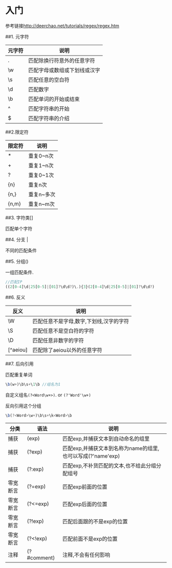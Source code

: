 # 入门

参考链接<http://deerchao.net/tutorials/regex/regex.htm>


##1. 元字符

| 元字符 | 说明                         |
|--------|------------------------------|
| .      | 匹配除换行符意外的任意字符   |
| \w     | 匹配字母或数组或下划线或汉字 |
| \s     | 匹配任意的空白符             |
| \d     | 匹配数字                     |
| \b     | 匹配单词的开始或结束         |
| ^      | 匹配字符串的开始             |
| $      | 匹配字符串的介绍             |


##2.限定符

| 限定符 | 说明       |
|--------|------------|
| *      | 重复0~n次  |
| +      | 重复1~n次  |
| ?      | 重复0~1次  |
| {n}    | 重复n次    |
| {n,}   | 重复n~多次 |
| {n,m}  | 重复n~m次  |

##3. 字符类[]

匹配单个字符

##4. 分支 |

不同的匹配条件

##5. 分组()

一组匹配条件.

```javascript
//匹配IP
((2[0-4]\d|25[0-5]|[01]?\d\d?)\.){3}(2[0-4]\d|25[0-5]|[01]?\d\d?)
```

##6. 反义

| 反义     | 说明                                    |
|----------|-----------------------------------------|
| \\W      | 匹配任意不是字母,数字,下划线,汉字的字符 |
| \S       | 匹配任意不是空白符的字符                |
| \D       | 匹配任意非数字的字符                    |
| [^aeiou] | 匹配除了aeiou以外的任意字符             |

##7. 后向引用

匹配重复单词

```javascript
\b(w+)\b\s+\1\b //组名为1
```

自定义组名`(?<Word\w+>)`. or `(?'Word'\w+)`

反向引用这个分组

```javascript
\b(?<Word>\w+)\b\s+\k<Word>\b
```

| 分类     | 语法         | 说明                                                        |
|----------|--------------|-------------------------------------------------------------|
| 捕获     | (exp)        | 匹配exp,并捕获文本到自动命名的组里                          |
| 捕获     | (?<name>exp) | 匹配exp,并捕获文本到名称为name的组里,也可以写成(?'name'exp) |
| 捕获     | (?:exp)      | 匹配exp,不补货匹配的文本,也不给此分组分配组号               |
| 零宽断言 | (?=exp)      | 匹配exp前面的位置                                           |
| 零宽断言 | (?<=exp)     | 匹配exp后面的位置                                           |
| 零宽断言 | (?!exp)      | 匹配后面跟的不是exp的位置                                   |
| 零宽断言 | (?<!exp)     | 匹配前面不是exp的位置                                       |
| 注释     | (?#comment)  | 注释,不会有任何影响                                         |